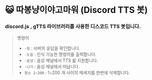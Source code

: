 # 😺 따봉냥이야고마워 (Discord TTS 봇)

### discord.js , gTTS 라이브러리를 사용한 디스코드 TTS 봇입니다.

> 명령어
> * `-핑` : 서버의 응답을 확인합니다. 
> * `-도움` : 인식 가능한 명령어를 출력합니다.
> * `-음성` : 음성 채널에서 TTS 를 지원합니다.
> * `-나가` : 음성 채널에서 떠납니다.
> * `청소 1~200` : 1~200 개 사이의 메세지를 한번에 삭제합니다.